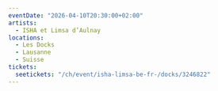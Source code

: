 ```yaml
---
eventDate: "2026-04-10T20:30:00+02:00"
artists:
  - ISHA et Limsa d’Aulnay
locations:
  - Les Docks
  - Lausanne
  - Suisse
tickets:
  seetickets: "/ch/event/isha-limsa-be-fr-/docks/3246822"
---
```

